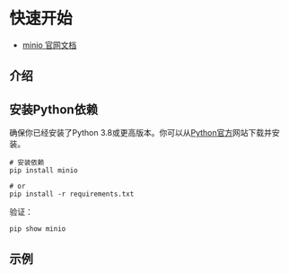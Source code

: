 # 快速开始

- [minio 官网文档](https://min.io/docs/minio/linux/index.html?ref=con)

## 介绍

## 安装Python依赖

确保你已经安装了Python 3.8或更高版本。你可以从[Python官方](https://www.python.org/downloads/)网站下载并安装。

```shell
# 安装依赖
pip install minio

# or
pip install -r requirements.txt
```

验证：

```shell
pip show minio
```

## 示例


